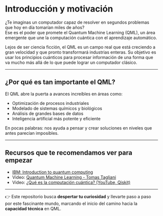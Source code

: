 # Introducción y motivación

¿Te imaginas un computador capaz de resolver en segundos problemas que hoy en día tomarían miles de años?  
Ese es el poder que promete el Quantum Machine Learning (QML), un área emergente que une la computación cuántica con el aprendizaje automático.  

Lejos de ser ciencia ficción, el QML es un campo real que está creciendo a gran velocidad y que pronto transformará industrias enteras. Su objetivo es usar los principios cuánticos para procesar información de una forma que va mucho más allá de lo que puede lograr un computador clásico.  

---

##  ¿Por qué es tan importante el QML?

El QML abre la puerta a avances increíbles en áreas como:  
- Optimización de procesos industriales  
- Modelado de sistemas químicos y biológicos  
- Análisis de grandes bases de datos  
- Inteligencia artificial más potente y eficiente  

En pocas palabras: nos ayuda a pensar y crear soluciones en niveles que antes parecían imposibles.  

---

## Recursos que te recomendamos ver para empezar
- [IBM: Introduction to quantum computing](https://quantum.cloud.ibm.com/learning/es/courses/quantum-business-foundations/introduction-to-quantum-computing?utm_source=chatgpt.com)  
- Video: [Quantum Machine Learning - Tomas Tagliani](https://youtu.be/F_E39gBPRF4?si=90icl8af6b6PgX15)  
- Video: [¿Qué es la computación cuántica? (YouTube, Qiskit)](https://www.youtube.com/watch?v=JhHMJCUmq28)  

---

👉 Este repositorio busca **despertar tu curiosidad** y llevarte paso a paso por este fascinante mundo, marcando el inicio del camino hacia la **capacidad técnica** en QML.

